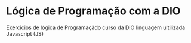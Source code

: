 # Lógica de Programação com a DIO
Exercicios de lógica de Programaçãdo curso da DIO
linguagem ultilizada Javascript (JS)
